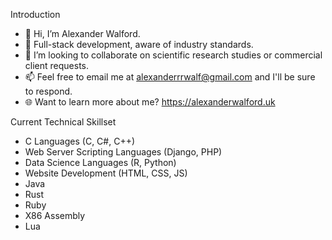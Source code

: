 Introduction
- 👋 Hi, I’m Alexander Walford.
- 🧠 Full-stack development, aware of industry standards. 
- 👥 I’m looking to collaborate on scientific research studies or commercial client requests.
- 📫 Feel free to email me at alexanderrrwalf@gmail.com and I'll be sure to respond. 
- 🌐 Want to learn more about me? https://alexanderwalford.uk 

Current Technical Skillset
- C Languages (C, C#, C++)
- Web Server Scripting Languages (Django, PHP)
- Data Science Languages (R, Python)
- Website Development (HTML, CSS, JS)
- Java
- Rust
- Ruby
- X86 Assembly
- Lua
